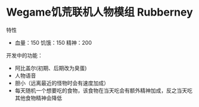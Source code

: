 # Wegame饥荒联机人物模组 Rubberney
特性
- 血量：150 饥饿：150 精神：200

开发中的功能：
- 阿比盖尔(初期、后期改为臭蛋)
- 人物语音
- 胆小（远离最近的怪物时会有速度加成）
- 每天随机一个想要吃的食物，该食物在当天吃会有额外精神加成，反之当天吃其他食物精神会降低
